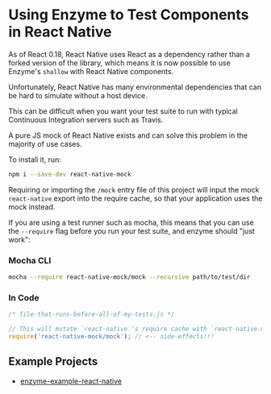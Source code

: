 # Using Enzyme to Test Components in React Native

As of React 0.18, React Native uses React as a dependency rather than a forked version of the library,
which means it is now possible to use Enzyme's `shallow` with React Native components.

Unfortunately, React Native has many environmental dependencies that can be hard to simulate without
a host device.

This can be difficult when you want your test suite to run with typical Continuous Integration servers
such as Travis.

A pure JS mock of React Native exists and can solve this problem in the majority of use cases.

To install it, run:

```bash
npm i --save-dev react-native-mock
```

Requiring or importing the `/mock` entry file of this project will input the mock `react-native`
export into the require cache, so that your application uses the mock instead.

If you are using a test runner such as mocha, this means that you can use the `--require` flag
before you run your test suite, and enzyme should "just work":


### Mocha CLI

```bash
mocha --require react-native-mock/mock --recursive path/to/test/dir
```

### In Code

```js
/* file-that-runs-before-all-of-my-tests.js */

// This will mutate `react-native`'s require cache with `react-native-mock`'s.
require('react-native-mock/mock'); // <-- side-effects!!!
```


## Example Projects

- [enzyme-example-react-native](https://github.com/lelandrichardson/enzyme-example-react-native)
